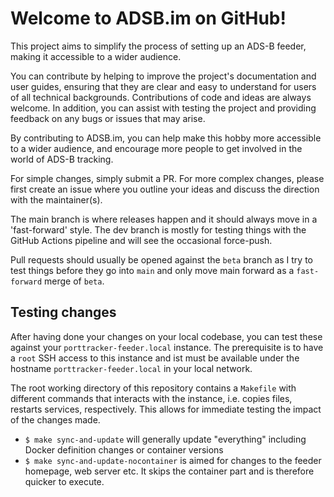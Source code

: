 # Welcome to ADSB.im on GitHub!

This project aims to simplify the process of setting up an ADS-B feeder, making it accessible to a wider audience.

You can contribute by helping to improve the project's documentation and user guides, ensuring that they are clear and easy to understand for users of all technical backgrounds.
Contributions of code and ideas are always welcome.
In addition, you can assist with testing the project and providing feedback on any bugs or issues that may arise.

By contributing to ADSB.im, you can help make this hobby more accessible to a wider audience, and encourage more people to get involved in the world of ADS-B tracking.

For simple changes, simply submit a PR. For more complex changes, please first create an issue where you outline your ideas and discuss the direction with the maintainer(s).

The main branch is where releases happen and it should always move in a 'fast-forward' style. The dev branch is mostly for testing things with the GitHub Actions pipeline and will see the occasional force-push.

Pull requests should usually be opened against the `beta` branch as I try to test things before they go into `main` and only move main forward as a `fast-forward` merge of `beta`.

## Testing changes

After having done your changes on your local codebase, you can test these against your `porttracker-feeder.local` instance. The prerequisite is to have a `root` SSH access to this instance and ist must be available under the hostname `porttracker-feeder.local` in your local network.

The root working directory of this repository contains a `Makefile` with different commands that interacts with the instance, i.e. copies files, restarts services, respectively. This allows for immediate testing the impact of the changes made.

* `$ make sync-and-update` will generally update "everything" including Docker definition changes or container versions
* `$ make sync-and-update-nocontainer` is aimed for changes to the feeder homepage, web server etc. It skips the container part and is therefore quicker to execute.
